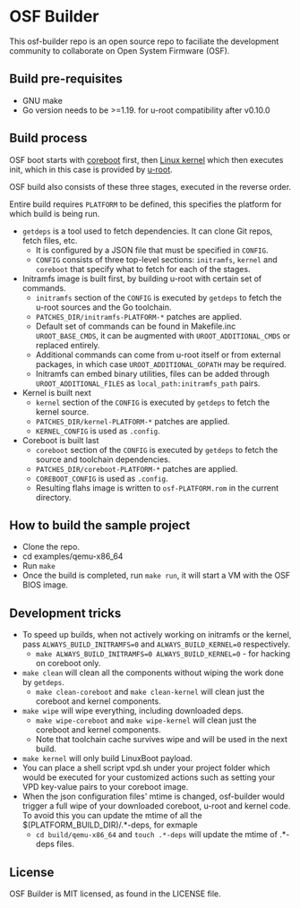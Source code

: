 # OSF Builder

This osf-builder repo is an open source repo to faciliate the development
community to collaborate on Open System Firmware (OSF).

## Build pre-requisites

 * GNU make
 * Go version needs to be >=1.19. for u-root compatibility after v0.10.0

## Build process

OSF boot starts with [coreboot](https://coreboot.org/) first, then [Linux kernel](https://kernel.org/) which then executes init, which in this case is provided by [u-root](https://github.com/u-root/u-root).

OSF build also consists of these three stages, executed in the reverse order.

Entire build requires `PLATFORM` to be defined, this specifies the platform for which build is being run.

 * `getdeps` is a tool used to fetch dependencies. It can clone Git repos, fetch files, etc.
   * It is configured by a JSON file that must be specified in `CONFIG`.
   * `CONFIG` consists of three top-level sections: `initramfs`, `kernel` and `coreboot` that specify what to fetch for each of the stages.
 * Initramfs image is built first, by building u-root with certain set of commands.
   * `initramfs` section of the `CONFIG` is executed by `getdeps` to fetch the u-root sources and the Go toolchain.
   * `PATCHES_DIR/initramfs-PLATFORM-*` patches are applied.
   * Default set of commands can be found in Makefile.inc `UROOT_BASE_CMDS`, it can be augmented with `UROOT_ADDITIONAL_CMDS` or replaced entirely.
   * Additional commands can come from u-root itself or from external packages, in which case `UROOT_ADDITIONAL_GOPATH` may be required.
   * Initramfs can embed binary utilities, files can be added through `UROOT_ADDITIONAL_FILES` as `local_path:initramfs_path` pairs.
 * Kernel is built next
   * `kernel` section of the `CONFIG` is executed by `getdeps` to fetch the kernel source.
   * `PATCHES_DIR/kernel-PLATFORM-*` patches are applied.
   * `KERNEL_CONFIG` is used as `.config`.
 * Coreboot is built last
   * `coreboot` section of the `CONFIG` is executed by `getdeps` to fetch the source and toolchain dependencies.
   * `PATCHES_DIR/coreboot-PLATFORM-*` patches are applied.
   * `COREBOOT_CONFIG` is used as `.config`.
   * Resulting flahs image is written to `osf-PLATFORM.rom` in the current directory.

## How to build the sample project

* Clone the repo.
* cd examples/qemu-x86_64
* Run `make`
* Once the build is completed, run `make run`, it will start a VM with the OSF BIOS image.

## Development tricks

 * To speed up builds, when not actively working on initramfs or the kernel, pass `ALWAYS_BUILD_INITRAMFS=0` and `ALWAYS_BUILD_KERNEL=0` respectively.
   * `make ALWAYS_BUILD_INITRAMFS=0 ALWAYS_BUILD_KERNEL=0` - for hacking on coreboot only.
 * `make clean` will clean all the components without wiping the work done by `getdeps`.
   * `make clean-coreboot` and `make clean-kernel` will clean just the coreboot and kernel components.
 * `make wipe` will wipe everything, including downloaded deps.
   * `make wipe-coreboot` and `make wipe-kernel` will clean just the coreboot and kernel components.
   * Note that toolchain cache survives wipe and will be used in the next build.
 * `make kernel` will only build LinuxBoot payload.
* You can place a shell script vpd.sh under your project folder which would be executed for your customized actions such as setting your VPD key-value pairs to your coreboot image.
* When the json configuration files' mtime is changed, osf-builder would trigger a full wipe of your downloaded coreboot, u-root and kernel code. To avoid this you can update the mtime of all the $(PLATFORM_BUILD_DIR)/.*-deps, for exmaple
   * `cd build/qemu-x86_64` and `touch .*-deps` will update the mtime of .*-deps files.
## License

OSF Builder is MIT licensed, as found in the LICENSE file.
